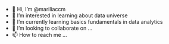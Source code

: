 - 👋 Hi, I’m @mariliaccm
- 👀 I’m interested in learning about data universe
- 🌱 I’m currently learning basics fundamentals in data analytics 
- 💞️ I’m looking to collaborate on ...
- 📫 How to reach me ...

<!---
mariliaccm/mariliaccm is a ✨ special ✨ repository because its `README.md` (this file) appears on your GitHub profile.
You can click the Preview link to take a look at your changes.
--->
